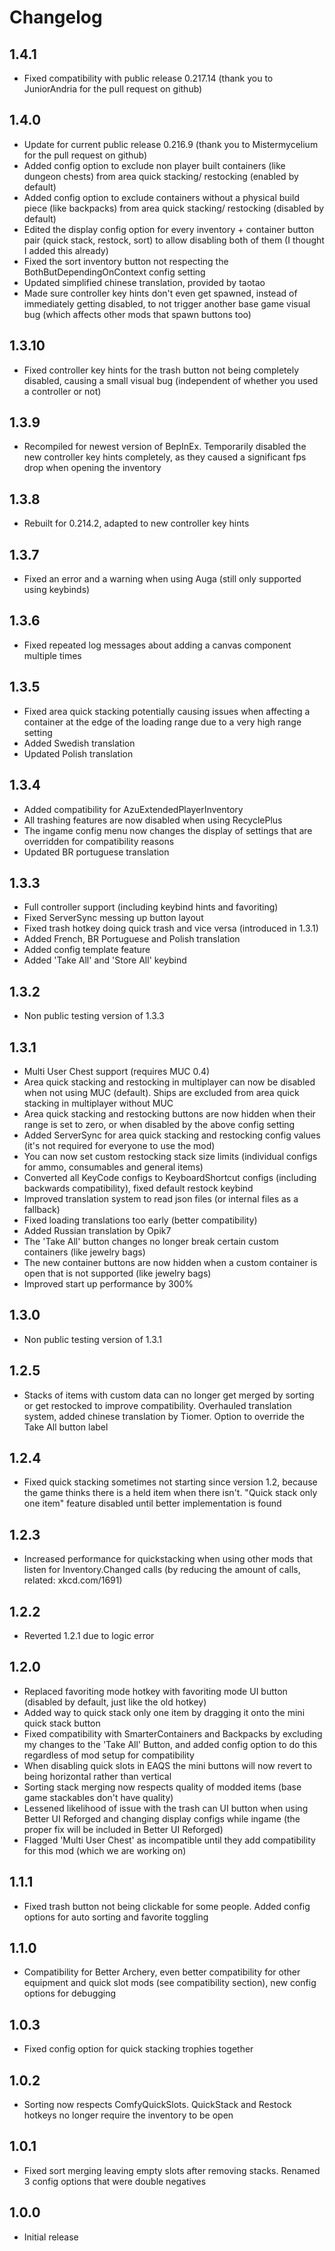 # Changelog

## 1.4.1
- Fixed compatibility with public release 0.217.14 (thank you to JuniorAndria for the pull request on github)
## 1.4.0
- Update for current public release 0.216.9 (thank you to Mistermycelium for the pull request on github)
- Added config option to exclude non player built containers (like dungeon chests) from area quick stacking/ restocking (enabled by default)
- Added config option to exclude containers without a physical build piece (like backpacks) from area quick stacking/ restocking (disabled by default)
- Edited the display config option for every inventory + container button pair (quick stack, restock, sort) to allow disabling both of them (I thought I added this already)
- Fixed the sort inventory button not respecting the BothButDependingOnContext config setting
- Updated simplified chinese translation, provided by taotao
- Made sure controller key hints don't even get spawned, instead of immediately getting disabled, to not trigger another base game visual bug (which affects other mods that spawn buttons too)
## 1.3.10
- Fixed controller key hints for the trash button not being completely disabled, causing a small visual bug (independent of whether you used a controller or not)
## 1.3.9
- Recompiled for newest version of BepInEx. Temporarily disabled the new controller key hints completely, as they caused a significant fps drop when opening the inventory
## 1.3.8
- Rebuilt for 0.214.2, adapted to new controller key hints
## 1.3.7
- Fixed an error and a warning when using Auga (still only supported using keybinds)
## 1.3.6
- Fixed repeated log messages about adding a canvas component multiple times
## 1.3.5
- Fixed area quick stacking potentially causing issues when affecting a container at the edge of the loading range due to a very high range setting
- Added Swedish translation
- Updated Polish translation
## 1.3.4
- Added compatibility for AzuExtendedPlayerInventory
- All trashing features are now disabled when using RecyclePlus
- The ingame config menu now changes the display of settings that are overridden for compatibility reasons
- Updated BR portuguese translation
## 1.3.3
- Full controller support (including keybind hints and favoriting)
- Fixed ServerSync messing up button layout
- Fixed trash hotkey doing quick trash and vice versa (introduced in 1.3.1)
- Added French, BR Portuguese and Polish translation
- Added config template feature
- Added 'Take All' and 'Store All' keybind
## 1.3.2
- Non public testing version of 1.3.3
## 1.3.1
- Multi User Chest support (requires MUC 0.4)
- Area quick stacking and restocking in multiplayer can now be disabled when not using MUC (default). Ships are excluded from area quick stacking in multiplayer without MUC
- Area quick stacking and restocking buttons are now hidden when their range is set to zero, or when disabled by the above config setting
- Added ServerSync for area quick stacking and restocking config values (it's not required for everyone to use the mod)
- You can now set custom restocking stack size limits (individual configs for ammo, consumables and general items)
- Converted all KeyCode configs to KeyboardShortcut configs (including backwards compatibility), fixed default restock keybind
- Improved translation system to read json files (or internal files as a fallback)
- Fixed loading translations too early (better compatibility)
- Added Russian translation by Opik7
- The 'Take All' button changes no longer break certain custom containers (like jewelry bags)
- The new container buttons are now hidden when a custom container is open that is not supported (like jewelry bags)
- Improved start up performance by 300%
## 1.3.0
- Non public testing version of 1.3.1
## 1.2.5
- Stacks of items with custom data can no longer get merged by sorting or get restocked to improve compatibility. Overhauled translation system, added chinese translation by Tiomer. Option to override the Take All button label
## 1.2.4
- Fixed quick stacking sometimes not starting since version 1.2, because the game thinks there is a held item when there isn't. "Quick stack only one item" feature disabled until better implementation is found
## 1.2.3
- Increased performance for quickstacking when using other mods that listen for Inventory.Changed calls (by reducing the amount of calls, related: xkcd.com/1691)
## 1.2.2
- Reverted 1.2.1 due to logic error
## 1.2.0
- Replaced favoriting mode hotkey with favoriting mode UI button (disabled by default, just like the old hotkey)
- Added way to quick stack only one item by dragging it onto the mini quick stack button
- Fixed compatibility with SmarterContainers and Backpacks by excluding my changes to the 'Take All' Button, and added config option to do this regardless of mod setup for compatibility
- When disabling quick slots in EAQS the mini buttons will now revert to being horizontal rather than vertical
- Sorting stack merging now respects quality of modded items (base game stackables don't have quality)
- Lessened likelihood of issue with the trash can UI button when using Better UI Reforged and changing display configs while ingame (the proper fix will be included in Better UI Reforged)
- Flagged 'Multi User Chest' as incompatible until they add compatibility for this mod (which we are working on)
## 1.1.1
- Fixed trash button not being clickable for some people. Added config options for auto sorting and favorite toggling
## 1.1.0
- Compatibility for Better Archery, even better compatibility for other equipment and quick slot mods (see compatibility section), new config options for debugging
## 1.0.3
- Fixed config option for quick stacking trophies together
## 1.0.2
- Sorting now respects ComfyQuickSlots. QuickStack and Restock hotkeys no longer require the inventory to be open
## 1.0.1
- Fixed sort merging leaving empty slots after removing stacks. Renamed 3 config options that were double negatives
## 1.0.0
- Initial release